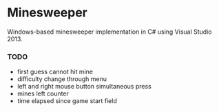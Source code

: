 # Minesweeper
Windows-based minesweeper implementation in C# using Visual Studio 2013.

### TODO
- first guess cannot hit mine
- difficulty change through menu
- left and right mouse button simultaneous press
- mines left counter
- time elapsed since game start field
